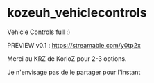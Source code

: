 # kozeuh_vehiclecontrols
Vehicle Controls full :)

PREVIEW v0.1 : https://streamable.com/y0tp2x

Merci au KRZ de KorioZ pour 2-3 options.

Je n'envisage pas de le partager pour l'instant

